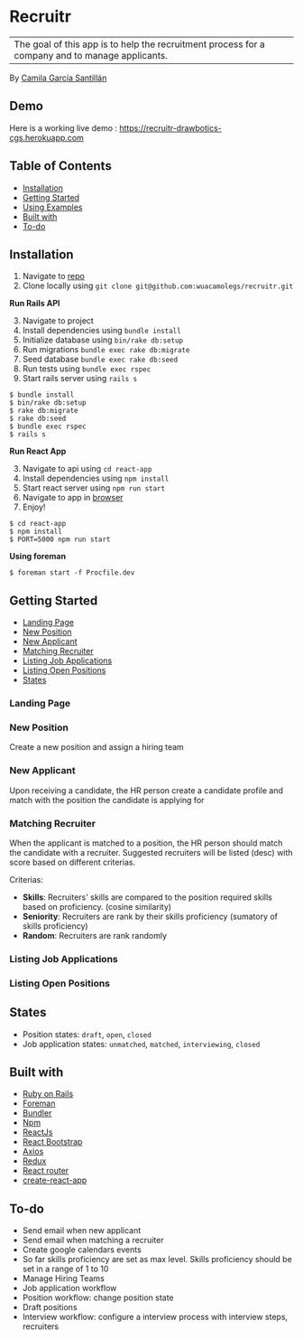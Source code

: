 # Recruitr

<table>
<tr>
<td>
  The goal of this app is to help the recruitment process for a company and to manage applicants.
</td>
</tr>
</table>

By [Camila García Santillán](mailto:camilagsantillan@gmail.com)

## Demo

Here is a working live demo : https://recruitr-drawbotics-cgs.herokuapp.com

## Table of Contents

- [Installation](#installation)
- [Getting Started](#getting-started)
- [Using Examples](#using-examples)
- [Built with](#built-with)
- [To-do](#to-do)

## Installation

1. Navigate to [repo](https://github.com/wuacamolegs/recruitr.git)
2. Clone locally using
   `git clone git@github.com:wuacamolegs/recruitr.git`

**Run Rails API**

3. Navigate to project
4. Install dependencies using `bundle install`
5. Initialize database using `bin/rake db:setup`
6. Run migrations `bundle exec rake db:migrate`
7. Seed database `bundle exec rake db:seed`
8. Run tests using `bundle exec rspec`
9. Start rails server using `rails s`

```
$ bundle install
$ bin/rake db:setup
$ rake db:migrate
$ rake db:seed
$ bundle exec rspec
$ rails s
```

**Run React App**

3. Navigate to api using `cd react-app`
4. Install dependencies using `npm install`
5. Start react server using `npm run start`
6. Navigate to app in [browser](http://localhost:5000)
7. Enjoy!

```
$ cd react-app
$ npm install
$ PORT=5000 npm run start
```

**Using foreman**

```
$ foreman start -f Procfile.dev
```

## Getting Started

- [Landing Page](#landing-page)
- [New Position](#new-position)
- [New Applicant](#new-position)
- [Matching Recruiter](#new-position)
- [Listing Job Applications](#new-position)
- [Listing Open Positions](#new-position)
- [States](#states)

### Landing Page

### New Position

Create a new position and assign a hiring team

### New Applicant

Upon receiving a candidate, the HR person create a candidate profile and match with the position the candidate is applying for

### Matching Recruiter

When the applicant is matched to a position, the HR person should match the candidate with a recruiter. Suggested recruiters will be listed (desc) with score based on different criterias.

Criterias:

- **Skills**: Recruiters' skills are compared to the position required skills based on proficiency. (cosine similarity)
- **Seniority**: Recruiters are rank by their skills proficiency (sumatory of skills proficiency)
- **Random**: Recruiters are rank randomly

### Listing Job Applications

### Listing Open Positions

## States

- Position states: `draft`, `open`, `closed`
- Job application states: `unmatched`, `matched`, `interviewing`, `closed`

## Built with

- [Ruby on Rails]()
- [Foreman]()
- [Bundler]()
- [Npm]()
- [ReactJs]()
- [React Bootstrap]()
- [Axios]()
- [Redux]()
- [React router]()
- [create-react-app]()

## To-do

- Send email when new applicant
- Send email when matching a recruiter
- Create google calendars events
- So far skills proficiency are set as max level. Skills proficiency should be set in a range of 1 to 10
- Manage Hiring Teams
- Job application workflow
- Position workflow: change position state
- Draft positions
- Interview workflow: configure a interview process with interview steps, recruiters
